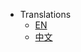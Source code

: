* Translations
    * [EN](https://minivaline.github.io/docs/v5/en/)
    * [中文](https://minivaline.github.io/docs/v5/cn/)

